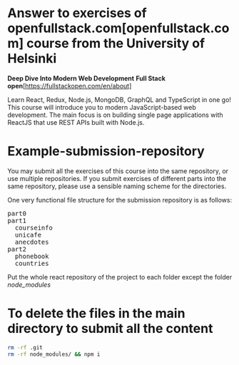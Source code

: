# Answer to exercises of openfullstack.com[openfullstack.com] course from the University of Helsinki

**Deep Dive Into Modern Web Development**
**Full Stack open**[https://fullstackopen.com/en/about]

Learn React, Redux, Node.js, MongoDB, GraphQL and TypeScript in one go! This course will introduce you to modern JavaScript-based web development. The main focus is on building single page applications with ReactJS that use REST APIs built with Node.js.

# Example-submission-repository


You may submit all the exercises of this course into the same repository, or use multiple repositories. If you submit exercises of different parts into the same repository, please use a sensible naming scheme for the directories.

One very functional file structure for the submission repository is as follows:

<pre>
part0
part1
  courseinfo
  unicafe
  anecdotes
part2
  phonebook
  countries
</pre>

Put the whole react repository of the project to each folder except the folder <i>node_modules</i>

# To delete the files in the main directory to submit all the content

```sh
rm -rf .git
rm -rf node_modules/ && npm i
```

